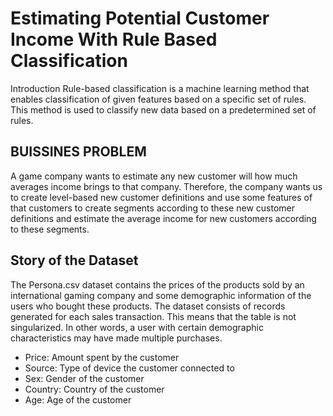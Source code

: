 # Estimating Potential Customer Income With Rule Based Classification

Introduction
Rule-based classification is a machine learning method that enables classification of given features based on a specific set of rules. This method is used to classify new data based on a predetermined set of rules.


## BUISSINES PROBLEM

A game company wants to estimate any new customer will how much averages income brings to that company.
Therefore, the company wants us to create level-based new customer definitions and use some features of
that customers to create segments according to these new customer definitions and estimate the
average income for new customers according to these segments.


## Story of the Dataset

  The Persona.csv dataset contains the prices of the products sold by an international gaming company and some demographic information
of the users who bought these products. The dataset consists of records generated for each sales transaction. This means that the table
is not singularized. In other words, a user with certain demographic characteristics may have made multiple purchases.

* Price: Amount spent by the customer
* Source: Type of device the customer connected to
* Sex: Gender of the customer
* Country: Country of the customer
* Age: Age of the customer

